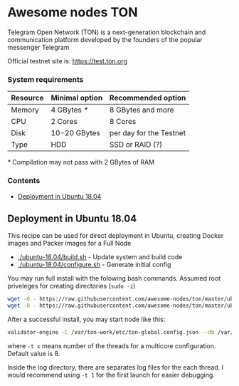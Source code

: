 # Awesome nodes TON

Telegram Open Network (TON) is a next-generation blockchain and communication platform developed by the founders of the popular messenger Telegram

Official testnet site is: https://test.ton.org
### System requirements

| Resource | Minimal option | Recommended option     |
|----------|----------------|------------------------|
| Memory   | 4 GBytes _*_   | 8 GBytes and more      |
| CPU      | 2 Cores        | 8 Cores                |
| Disk     | 10-20 GBytes   | per day for the Testnet|
| Type     | HDD            | SSD or RAID  (?)       |

_*_ Compilation may not pass with 2 GBytes of RAM

### Contents
- [Deployment in Ubuntu 18.04](#ubuntu-18.04)

## Deployment in Ubuntu 18.04
This recipe can be used for direct deployment in Ubuntu, creating Docker images and Packer images for a Full Node

* [./ubuntu-18.04/build.sh](ubuntu-18.04/build.sh) - Update system and build code
* [./ubuntu-18.04/configure.sh](ubuntu-18.04/configure.sh) - Generate initial config

You may run full install with the folowing bash commands.
Assumed root priveleges for creating directories (`sudo -i`)
```bash
wget -O - https://raw.githubusercontent.com/awesome-nodes/ton/master/ubuntu-18.04/build.sh | bash
wget -O - https://raw.githubusercontent.com/awesome-nodes/ton/master/ubuntu-18.04/configure.sh | bash
```
After a successful install, you may start node like this:
```bash
validator-engine -C /var/ton-work/etc/ton-global.config.json --db /var/ton-work/db/ -l /var/ton-work/log/log -t 2
```
where `-t x` means number of the threads for a multicore configuration. Default value is 8.

Inside the log directory, there are separates log files for the each thread. I would recommend using `-t 1` for the first launch for easier debugging.
